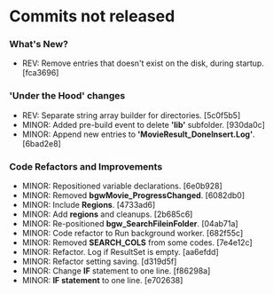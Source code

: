# Commits not released

### What's New?
- REV: Remove entries that doesn't exist on the disk, during startup. [fca3696]

### 'Under the Hood' changes
- REV: Separate string array builder for directories. [5c0f5b5]
- MINOR: Added pre-build event to delete **'lib'** subfolder. [930da0c]
- MINOR: Append new entries to **'MovieResult_DoneInsert.Log'**. [6bad2e8]

### Code Refactors and Improvements
- MINOR: Repositioned variable declarations. [6e0b928]
- MINOR: Removed **bgwMovie_ProgressChanged**. [6082db0]
- MINOR: Include **Regions**. [4733ad6]
- MINOR: Add **regions** and cleanups. [2b685c6]
- MINOR: Re-positioned **bgw_SearchFileinFolder**. [04ab71a]
- MINOR: Code refactor to Run background worker. [682f55c]
- MINOR: Removed **SEARCH_COLS** from some codes. [7e4e12c]
- MINOR: Refactor. Log if ResultSet is empty. [aa6efdd]
- MINOR: Refactor setting saving. [d319d5f]
- MINOR: Change **IF** statement to one line. [f86298a]
- MINOR: **IF statement** to one line. [e702638]